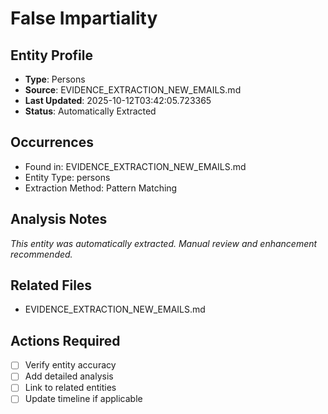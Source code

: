 # False Impartiality

## Entity Profile
- **Type**: Persons
- **Source**: EVIDENCE_EXTRACTION_NEW_EMAILS.md
- **Last Updated**: 2025-10-12T03:42:05.723365
- **Status**: Automatically Extracted

## Occurrences
- Found in: EVIDENCE_EXTRACTION_NEW_EMAILS.md
- Entity Type: persons
- Extraction Method: Pattern Matching

## Analysis Notes
*This entity was automatically extracted. Manual review and enhancement recommended.*

## Related Files
- EVIDENCE_EXTRACTION_NEW_EMAILS.md

## Actions Required
- [ ] Verify entity accuracy
- [ ] Add detailed analysis
- [ ] Link to related entities
- [ ] Update timeline if applicable
